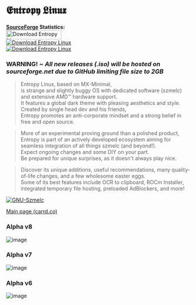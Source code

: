 # 𝕰𝖓𝖙𝖗𝖔𝖕𝖞 𝕷𝖎𝖓𝖚𝖝
**[SourceForge](https://sourceforge.net/projects/entropy-linux/) Statistics:** \
<a href="https://sourceforge.net/projects/entropy-linux/files/latest/download">
  <img src="https://img.shields.io/sourceforge/dt/entropy-linux.svg" width="150" height="25" alt="Download Entropy Linux">
</a> \
[![Download Entropy Linux](https://img.shields.io/sourceforge/dm/entropy-linux.svg)](https://sourceforge.net/projects/entropy-linux/files/latest/download) \
[![Download Entropy Linux](https://img.shields.io/sourceforge/dw/entropy-linux.svg)](https://sourceforge.net/projects/entropy-linux/files/latest/download)

### WARNING! ~ *All new releases (.iso) will be hosted on sourceforge.net due to GitHub limiting file size to 2GB*

> Entropy Linux, based on MX-Minimal, \
is strange and slightly buggy OS with dedicated software (szmelc) and extensive AMD™ hardware support. \
It features a global dark theme with pleasing aesthetics and style. \
Created by single head dev and his friends, \
Entropy promotes an anti-corporate mindset and a strong belief in free and open source. 

> More of an experimental proving ground than a polished product, \
Entropy is part of an actively developed ecosystem aiming for seamless integration of all things szmelc (and beyond!). \
Expect ongoing changes and some DIY on your part. \
Be prepared for unique surprises, as it doesn't always play nice. 

> Discover its unique additions, useful recommendations, many quality-of-life changes, and a few wholesome easter eggs. \
Some of its best features include OCR to clipboard, ROCm Installer, integrated temporary file hosting, preloaded AdBlockers, and more!

[![GNU-Szmelc](https://img.shields.io/badge/GNU--Szmelc-000000?style=for-the-badge&logo=gnu&logoColor=lime)](https://github.com/GNU-Szmelc) 

[Main page (carrd.co)](https://entropy-linux.carrd.co/)

### Alpha v8
![image](https://github.com/user-attachments/assets/3ccd998e-79b0-4203-88ca-b190eb06a020)

### Alpha v7
![image](https://github.com/user-attachments/assets/e8bd52eb-f533-4e11-9861-f3260a5cbb1b)

### Alpha v6
![image](https://github.com/user-attachments/assets/243a06c8-79ef-4e37-878b-8edf6bb6d462)
